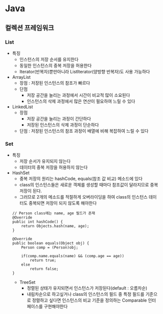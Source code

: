 # Java   

## 컬렉션 프레임워크   
### List   
  * 특징
    * 인스턴스의 저장 순서를 유지한다   
    * 동일한 인스턴스의 중복 저장을 허용한다   
    * Iterator(반복자)뿐만아니라 ListIterator(양방향 반복자)도 사용 가능하다   
  * ArrayList   
    * 장점 : 저장된 인스턴스의 참조가 빠르다      
    * 단점   
        * 저장 공간을 늘리는 과정에서 시간이 비교적 많이 소요된다   
        * 인스턴스의 삭제 과정에서 많은 연산이 필요하여 느릴 수 있다   
  * LinkedList   
    * 장점   
        * 저장 공간을 늘리는 과정이 간단하다   
        * 저장된 인스턴스의 삭제 과정이 단순하다   
    * 단점 : 저장된 인스턴스의 참조 과정이 배열에 비해 복잡하여 느릴 수 있다   

### Set   
  * 특징
     * 저장 순서가 유지되지 않는다   
     * 데이터의 중복 저장을 허용하지 않는다   
  * HashSet   
    * 중복 저장의 원리는 hashCode, equals(참조 값 비교) 메소드에 있다    
    * class의 인스턴스들은 새로운 객체를 생성할 때마다 참조값이 달라지므로 중복 저장이 된다.   
    * 그러므로 2개의 메소드를 적절하게 오버라이딩을 하여 class의 인스턴스 데이터도 중복되면 저장이 되지 않도록 해야한다
    ```
    // Person class에는 name, age 필드가 존재
    @Override
    public int hashCode() {
        return Objects.hash(name, age);
    }
    
    @Override
    public boolean equals(Object obj) {
        Person comp = (Person)obj;
        
        if(comp.name.equals(name) && (comp.age == age))
            return true;
        else
            return false;
    }
    ```   
    * TreeSet
      * 정렬된 상태가 유지되면서 인스턴스가 저장된다(default : 오름차순)   
      * 내림차순으로 하고싶거나 class의 인스턴스의 필드 중 특정 필드를 기준으로 정렬하고 싶다면 인스턴스의 비교 기준을 정의하는 Comparable<T> 인터페이스를 구현해야한다   
 
